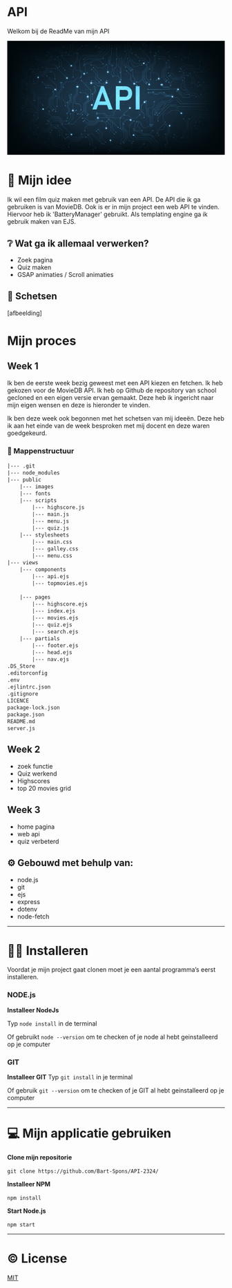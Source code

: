# API

Welkom bij de ReadMe van mijn API

![api](./public/images/api.jpeg) 


# 🤔 Mijn idee

Ik wil een film quiz maken met gebruik van een API. De API die ik ga gebruiken is van MovieDB. Ook is er in mijn project een web API te vinden. Hiervoor heb ik 'BatteryManager' gebruikt. Als templating engine ga ik gebruik maken van EJS. 

## ❔ Wat ga ik allemaal verwerken?

- Zoek pagina
- Quiz maken
- GSAP animaties / Scroll animaties

<!-- # 📖 Hoe moet je mijn applicatie gebruiken?

Ik heb de applicatie gemaakt voor mobiel formaat dus als je naar een ejs pagina gaat moet je f12 gebruiken om deze goed in beeld te krijgen. Of je moet de pagina inspecteren (voor laptop/pc gebruikers). -->

## 📝 Schetsen

[afbeelding]

# Mijn proces

## Week 1

Ik ben de eerste week bezig geweest met een API kiezen en fetchen. Ik heb gekozen voor de MovieDB API. Ik heb op Github de repository van school gecloned en een eigen versie ervan gemaakt. Deze heb ik ingericht naar mijn eigen wensen en deze is hieronder te vinden. 

Ik ben deze week ook begonnen met het schetsen van mij ideeën. Deze heb ik aan het einde van de week besproken met mij docent en deze waren goedgekeurd.


### :construction: Mappenstructuur
```
|--- .git
|--- node_modules
|--- public
    |--- images
    |--- fonts
    |--- scripts
        |--- highscore.js
        |--- main.js
        |--- menu.js
        |--- quiz.js
    |--- stylesheets
        |--- main.css
        |--- galley.css
        |--- menu.css
|--- views
    |--- components
        |--- api.ejs
        |--- topmovies.ejs
       
    |--- pages
        |--- highscore.ejs
        |--- index.ejs
        |--- movies.ejs
        |--- quiz.ejs
        |--- search.ejs
    |--- partials      
        |--- footer.ejs
        |--- head.ejs
        |--- nav.ejs
.DS_Store
.editorconfig
.env
.ejlintrc.json
.gitignore
LICENCE
package-lock.json
package.json
README.md
server.js

```

## Week 2

- zoek functie
- Quiz werkend
- Highscores
- top 20 movies grid

## Week 3

- home pagina
- web api
- quiz verbeterd

## ⚙️ Gebouwd met behulp van:
- node.js
- git
- ejs
- express
- dotenv
- node-fetch

***

# 💁‍♂️ Installeren
Voordat je mijn project gaat clonen moet je een aantal programma’s eerst installeren.

### NODE.js
**Installeer NodeJs**

Typ `node install` in de terminal

Of gebruikt `node --version` om te checken of je node al hebt geinstalleerd op je computer

### GIT
**Installeer GIT**
Typ `git install` in je terminal

Of gebruik `git --version` om te checken of je GIT al hebt geinstalleerd op je computer

***

# 💻 Mijn applicatie gebruiken

**Clone mijn repositorie**

`git clone https://github.com/Bart-Spons/API-2324/`

**Installeer NPM**

`npm install`

**Start Node.js**

`npm start`

***



# ©️ License
[MIT](https://github.com/Bart-Spons/API/blob/main/LICENSE)




